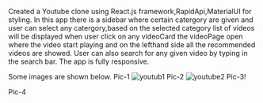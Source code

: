 Created a Youtube clone using React.js framework,RapidApi,MaterialUI for styling.
In this app there is a sidebar where certain catergory are given and user can select any catergory,based on the selected category list of videos will be displayed when user click on any videoCard the videoPage open where the video start playing and on the lefthand side all the recommended videos are showed.
User can also search for any given video by typing in the search bar.
The app is fully responsive.

Some images are shown below.
Pic-1
![youtub1](https://user-images.githubusercontent.com/60089398/203306591-e41e48be-e086-4233-ba6d-a8b9fada90a4.JPG)
Pic-2
![youtube2](https://user-images.githubusercontent.com/60089398/203306621-9c42246d-29c1-4928-8130-8d699c3d6872.JPG)
Pic-3!

Pic-4



